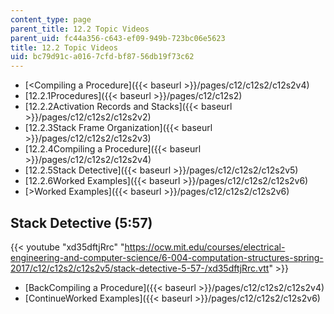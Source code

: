 ```yaml
---
content_type: page
parent_title: 12.2 Topic Videos
parent_uid: fc44a356-c643-ef09-949b-723bc06e5623
title: 12.2 Topic Videos
uid: bc79d91c-a016-7cfd-bf87-56db19f73c62
---
```


*   [<Compiling a Procedure]({{< baseurl >}}/pages/c12/c12s2/c12s2v4)
*   [12.2.1Procedures]({{< baseurl >}}/pages/c12/c12s2)
*   [12.2.2Activation Records and Stacks]({{< baseurl >}}/pages/c12/c12s2/c12s2v2)
*   [12.2.3Stack Frame Organization]({{< baseurl >}}/pages/c12/c12s2/c12s2v3)
*   [12.2.4Compiling a Procedure]({{< baseurl >}}/pages/c12/c12s2/c12s2v4)
*   [12.2.5Stack Detective]({{< baseurl >}}/pages/c12/c12s2/c12s2v5)
*   [12.2.6Worked Examples]({{< baseurl >}}/pages/c12/c12s2/c12s2v6)
*   [\>Worked Examples]({{< baseurl >}}/pages/c12/c12s2/c12s2v6)

Stack Detective (5:57)
----------------------

{{< youtube "xd35dftjRrc" "https://ocw.mit.edu/courses/electrical-engineering-and-computer-science/6-004-computation-structures-spring-2017/c12/c12s2/c12s2v5/stack-detective-5-57-/xd35dftjRrc.vtt" >}}

*   [BackCompiling a Procedure]({{< baseurl >}}/pages/c12/c12s2/c12s2v4)
*   [ContinueWorked Examples]({{< baseurl >}}/pages/c12/c12s2/c12s2v6)